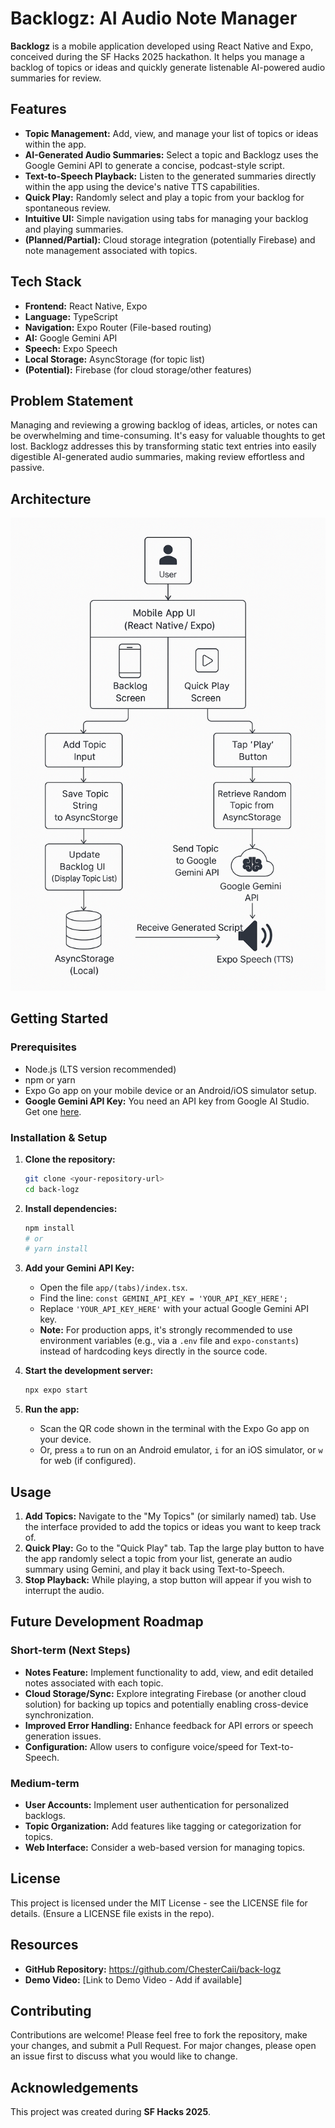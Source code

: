 # Backlogz: AI Audio Note Manager

**Backlogz** is a mobile application developed using React Native and Expo, conceived during the SF Hacks 2025 hackathon. It helps you manage a backlog of topics or ideas and quickly generate listenable AI-powered audio summaries for review.

## Features

*   **Topic Management:** Add, view, and manage your list of topics or ideas within the app.
*   **AI-Generated Audio Summaries:** Select a topic and Backlogz uses the Google Gemini API to generate a concise, podcast-style script.
*   **Text-to-Speech Playback:** Listen to the generated summaries directly within the app using the device's native TTS capabilities.
*   **Quick Play:** Randomly select and play a topic from your backlog for spontaneous review.
*   **Intuitive UI:** Simple navigation using tabs for managing your backlog and playing summaries.
*   **(Planned/Partial):** Cloud storage integration (potentially Firebase) and note management associated with topics.

## Tech Stack

*   **Frontend:** React Native, Expo 
*   **Language:** TypeScript
*   **Navigation:** Expo Router (File-based routing)
*   **AI:** Google Gemini API
*   **Speech:** Expo Speech
*   **Local Storage:** AsyncStorage (for topic list)
*   **(Potential):** Firebase (for cloud storage/other features)

## Problem Statement

Managing and reviewing a growing backlog of ideas, articles, or notes can be overwhelming and time-consuming. It's easy for valuable thoughts to get lost. Backlogz addresses this by transforming static text entries into easily digestible AI-generated audio summaries, making review effortless and passive.

## Architecture

<img src="assets/diagram.png" alt="Backlogz System Architecture Diagram" width="600">

## Getting Started

### Prerequisites

*   Node.js (LTS version recommended)
*   npm or yarn
*   Expo Go app on your mobile device or an Android/iOS simulator setup.
*   **Google Gemini API Key:** You need an API key from Google AI Studio. Get one [here](https://ai.google.dev/).

### Installation & Setup

1.  **Clone the repository:**
    ```bash
    git clone <your-repository-url>
    cd back-logz
    ```

2.  **Install dependencies:**
    ```bash
    npm install
    # or
    # yarn install
    ```

3.  **Add your Gemini API Key:**
    *   Open the file `app/(tabs)/index.tsx`.
    *   Find the line: `const GEMINI_API_KEY = 'YOUR_API_KEY_HERE';`
    *   Replace `'YOUR_API_KEY_HERE'` with your actual Google Gemini API key.
    *   **Note:** For production apps, it's strongly recommended to use environment variables (e.g., via a `.env` file and `expo-constants`) instead of hardcoding keys directly in the source code.

4.  **Start the development server:**
    ```bash
    npx expo start
    ```

5.  **Run the app:**
    *   Scan the QR code shown in the terminal with the Expo Go app on your device.
    *   Or, press `a` to run on an Android emulator, `i` for an iOS simulator, or `w` for web (if configured).

## Usage

1.  **Add Topics:** Navigate to the "My Topics" (or similarly named) tab. Use the interface provided to add the topics or ideas you want to keep track of.
2.  **Quick Play:** Go to the "Quick Play" tab. Tap the large play button to have the app randomly select a topic from your list, generate an audio summary using Gemini, and play it back using Text-to-Speech.
3.  **Stop Playback:** While playing, a stop button will appear if you wish to interrupt the audio.

## Future Development Roadmap

### Short-term (Next Steps)
*   **Notes Feature:** Implement functionality to add, view, and edit detailed notes associated with each topic.
*   **Cloud Storage/Sync:** Explore integrating Firebase (or another cloud solution) for backing up topics and potentially enabling cross-device synchronization.
*   **Improved Error Handling:** Enhance feedback for API errors or speech generation issues.
*   **Configuration:** Allow users to configure voice/speed for Text-to-Speech.

### Medium-term
*   **User Accounts:** Implement user authentication for personalized backlogs.
*   **Topic Organization:** Add features like tagging or categorization for topics.
*   **Web Interface:** Consider a web-based version for managing topics.

## License

This project is licensed under the MIT License - see the LICENSE file for details. (Ensure a LICENSE file exists in the repo).

## Resources

*   **GitHub Repository:** https://github.com/ChesterCaii/back-logz
*   **Demo Video:** [Link to Demo Video - Add if available]

## Contributing

Contributions are welcome! Please feel free to fork the repository, make your changes, and submit a Pull Request. For major changes, please open an issue first to discuss what you would like to change.

## Acknowledgements

This project was created during **SF Hacks 2025**.
